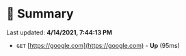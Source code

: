 # 📖 Summary
Last updated: **4/14/2021, 7:44:13 PM**

- `GET` [https://google.com](https://google.com) - **Up** (95ms)
